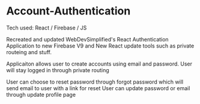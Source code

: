# Account-Authentication
Tech used: React / Firebase / JS

Recreated and updated WebDevSimplified's React Authentication Application to new Firebase V9 and New React update tools such as private
routeing and stuff.

Applicaiton allows user to create accounts using email and password.
User will stay logged in through private routing

User can choose to reset password through forgot password which will send email to user with a link for reset
User can update password or email through update profile page
